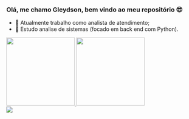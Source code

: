 ### Olá, me chamo Gleydson, bem vindo ao meu repositório 😎

- 🔭 Atualmente trabalho como analista de atendimento;
- 🌱 Estudo analise de sistemas (focado em back end com Python).

<div>
  <a href='https://github.com/GleydsonFB'>
  <img height='180em' src='https://github-readme-stats.vercel.app/api?username=gleydsonfb&show_icons=true&theme=dark&include_all_commits=true&count_private=true'>
  <img height='180em' src='https://github-readme-stats.vercel.app/api/top-langs/?username=gleydsonfb&layout=compact&langs_count=7&theme=dark'>
</div>
<div>
  <a href='https://www.linkedin.com/in/gleydsonfreitas/' target='_blank'><img src='https://img.shields.io/badge/-LinkedIn-%230077B5?style=for-the-     badge&logo=linkedin&logoColor=white' target='_blank'></a>
</div>
